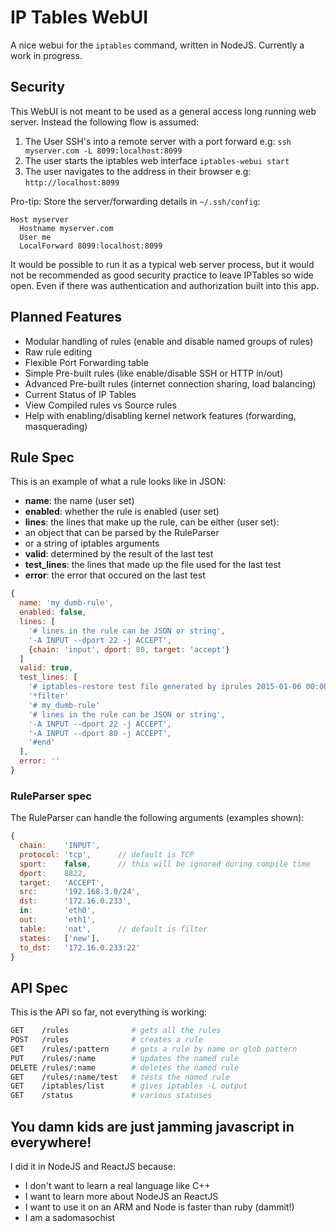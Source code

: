 # IP Tables WebUI

A nice webui for the `iptables` command, written in NodeJS. Currently a work in progress.

## Security

This WebUI is not meant to be used as a general access long running web server.  Instead the following flow is assumed:

1. The User SSH's into a remote server with a port forward e.g: `ssh myserver.com -L 8099:localhost:8099`
1. The user starts the iptables web interface `iptables-webui start`
1. The user navigates to the address in their browser e.g: `http://localhost:8099`

Pro-tip: Store the server/forwarding details in `~/.ssh/config`:

```
Host myserver
  Hostname myserver.com
  User me
  LocalForward 8099:localhost:8099
```

It would be possible to run it as a typical web server process, but it would not be recommended as good security practice to leave IPTables so wide open.  Even if there was authentication and authorization built
into this app.

## Planned Features

* Modular handling of rules (enable and disable named groups of rules)
* Raw rule editing
* Flexible Port Forwarding table
* Simple Pre-built rules (like enable/disable SSH or HTTP in/out)
* Advanced Pre-built rules (internet connection sharing, load balancing)
* Current Status of IP Tables
* View Compiled rules vs Source rules
* Help with enabling/disabling kernel network features (forwarding, masquerading)

## Rule Spec

This is an example of what a rule looks like in JSON:

* **name**: the name (user set)
* **enabled**: whether the rule is enabled (user set)
* **lines**: the lines that make up the rule, can be either (user set):
 * an object that can be parsed by the RuleParser
 * or a string of iptables arguments
* **valid**: determined by the result of the last test
* **test_lines**: the lines that made up the file used for the last test
* **error**: the error that occured on the last test

```js
{
  name: 'my_dumb-rule',
  enabled: false,
  lines: [
    '# lines in the rule can be JSON or string',
    '-A INPUT --dport 22 -j ACCEPT',
    {chain: 'input', dport: 80, target: 'accept'}
  ]
  valid: true,
  test_lines: [
    '# iptables-restore test file generated by iprules 2015-01-06 00:00',
    '*filter'
    '# my_dumb-rule'
    '# lines in the rule can be JSON or string',
    '-A INPUT --dport 22 -j ACCEPT',
    '-A INPUT --dport 80 -j ACCEPT',
    '#end'
  ],
  error: ''
}
```

### RuleParser spec

The RuleParser can handle the following arguments (examples shown):

```js
{
  chain:    'INPUT',
  protocol: 'tcp',      // default is TCP
  sport:    false,      // this will be ignored during compile time
  dport:    8822,
  target:   'ACCEPT',
  src:      '192.168.3.0/24',
  dst:      '172.16.0.233',
  in:       'eth0',
  out:      'eth1',
  table:    'nat',      // default is filter
  states:   ['new'],
  to_dst:   '172.16.0.233:22'
}
```

## API Spec

This is the API so far, not everything is working:

```sh
GET    /rules              # gets all the rules
POST   /rules              # creates a rule
GET    /rules/:pattern     # gets a rule by name or glob pattern
PUT    /rules/:name        # updates the named rule
DELETE /rules/:name        # deletes the named rule
GET    /rules/:name/test   # tests the named rule
GET    /iptables/list      # gives iptables -L output
GET    /status             # various statuses
```

## You damn kids are just jamming javascript in everywhere!

I did it in NodeJS and ReactJS because:

* I don't want to learn a real language like C++
* I want to learn more about NodeJS an ReactJS
* I want to use it on an ARM and Node is faster than ruby (dammit!)
* I am a sadomasochist